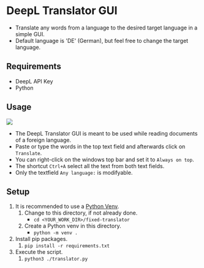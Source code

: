 # DeepL Translator GUI
- Translate any words from a language to the desired target language in a simple GUI.
- Default language is 'DE' (German), but feel free to change the target language.


## Requirements
- DeepL API Key
- Python

## Usage
![](images/translator-usage.png)
- The DeepL Translator GUI is meant to be used while reading documents of a foreign language.
- Paste or type the words in the top text field and afterwards click on `Translate`. 
- You can right-click on the windows top bar and set it to `Always on top`.
- The shortcut `Ctrl+A` select all the text from both text fields.
- Only the textfield `Any language:` is modifyable.

## Setup
1. It is recommended to use a [Python Venv](https://docs.python.org/3/library/venv.html).
   1. Change to this directory, if not already done.
      - `cd <YOUR_WORK_DIR>/fixed-translator`
   2. Create a Python venv in this directory.
      - `python -m venv .`
2. Install pip packages.
   1. `pip install -r requirements.txt`
3. Execute the script.
   1. `python3 ./translator.py`
